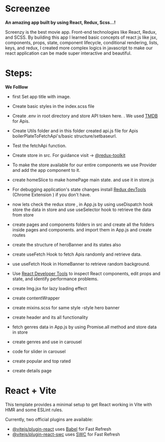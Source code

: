 # Screenzee
**An amazing app built by using React, Redux, Scss...!**
 
 Screenzy is the best movie app. Front-end technologies like React, Redux, and SCSS. By building this app I learned basic concepts of react js like jsx, components, props, state, component lifecycle, conditional rendering, lists, keys, and redux, I created more complex logics in javascript to make our react application can be made super interactive and beautiful. 

 # Steps:
**We Folllow**

- first Set app title with  image.
- Create basic styles in the index.scss file
- Create .env in root directory and store API token here.
. We used [TMDB](https://www.themoviedb.org/) for Apis.
- Create Utils folder and in this folder created api.js file for Apis boilerPlateToFetchApi's/basic structure/setbaseurl.
- Test the fetchApi function.
- Create store in src. For guidance visit -> [@redux-toolkit](https://redux-toolkit.js.org/tutorials/quick-start)
- To make the store available for our entire components we use Provider and add the app component to it.
- create homeSlice to make homePage main state. and use it in store.js
-  For debugging application's state changes install [Redux devTools](https://chrome.google.com/webstore/detail/redux-devtools/lmhkpmbekcpmknklioeibfkpmmfibljd) (Chrome Extension 
) if you don't have.
- now lets check the redux store , in App.js by using useDispatch hook store the data in store and use useSelector hook  to retrieve the data from store
- create pages and components folders in src and create all the folders inside pages and components. and import them in App.js and create routes 
- create the structure of heroBanner and its states also
- create useFetch Hook  to fetch Apis randomly and retrieve data.
- use useFetch Hook in HomeBanner to retrieve random background.
- Use [React Developer Tools](https://chrome.google.com/webstore/detail/react-developer-tools/fmkadmapgofadopljbjfkapdkoienihi) to inspect React components, edit props and state, and identify performance problems.
- create Img.jsx for lazy loading effect
- create contentWrapper
- create mixins.scss for same style
-style hero banner
- create header and its all functionality

- fetch genres  data in App.js  by using Promise.all method and store data in store 
- create genres and use in carousel
-  code for slider in carousel
- create popular and top rated
-  create details  page


# React + Vite

This template provides a minimal setup to get React working in Vite with HMR and some ESLint rules.

Currently, two official plugins are available:

- [@vitejs/plugin-react](https://github.com/vitejs/vite-plugin-react/blob/main/packages/plugin-react/README.md) uses [Babel](https://babeljs.io/) for Fast Refresh
- [@vitejs/plugin-react-swc](https://github.com/vitejs/vite-plugin-react-swc) uses [SWC](https://swc.rs/) for Fast Refresh
